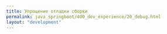 ```yaml
---
title: Упрощение отладки сборки
permalink: java_springboot/400_dev_experience/20_debug.html
layout: "development"
---
```

